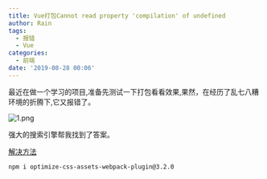 ```yaml
---
title: Vue打包Cannot read property 'compilation' of undefined
author: Rain
tags:
  - 报错
  - Vue
categories:
  - 前端
date: '2019-08-28 00:06'
---
```


<Boxx/>

最近在做一个学习的项目,准备先测试一下打包看看效果,果然，在经历了乱七八糟环境的折腾下,它又报错了。

![1.png](https://i.loli.net/2019/08/28/UYAtG6RwDEkpZzQ.png)

强大的搜索引擎帮我找到了答案。

[解决方法](http://m.hangge.com/news/cache/detail_2468.html"解决方法")

```shell
npm i optimize-css-assets-webpack-plugin@3.2.0
```
